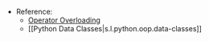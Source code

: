 

- Reference:
  - [Operator Overloading](https://www.programiz.com/python-programming/operator-overloading)
  - [[Python Data Classes|s.l.python.oop.data-classes]]
